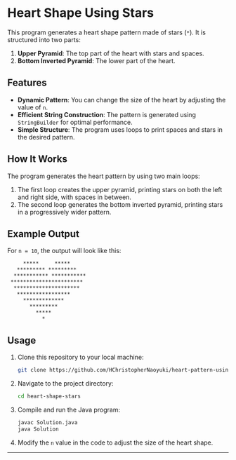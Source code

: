 # Heart Shape Using Stars

This program generates a heart shape pattern made of stars (`*`). It is structured into two parts:
1. **Upper Pyramid**: The top part of the heart with stars and spaces.
2. **Bottom Inverted Pyramid**: The lower part of the heart.

## Features

- **Dynamic Pattern**: You can change the size of the heart by adjusting the value of `n`.
- **Efficient String Construction**: The pattern is generated using `StringBuilder` for optimal performance.
- **Simple Structure**: The program uses loops to print spaces and stars in the desired pattern.

## How It Works

The program generates the heart pattern by using two main loops:
1. The first loop creates the upper pyramid, printing stars on both the left and right side, with spaces in between.
2. The second loop generates the bottom inverted pyramid, printing stars in a progressively wider pattern.

## Example Output

For `n = 10`, the output will look like this:

```
     *****     *****
   ********* *********
  *********** ***********
 ***********************
  *********************
   *****************
     *************
       *********
         *****
           *
```

## Usage

1. Clone this repository to your local machine:
   ```bash
   git clone https://github.com/HChristopherNaoyuki/heart-pattern-using-java.git
   ```

2. Navigate to the project directory:
   ```bash
   cd heart-shape-stars
   ```

3. Compile and run the Java program:
   ```bash
   javac Solution.java
   java Solution
   ```

4. Modify the `n` value in the code to adjust the size of the heart shape.

---
